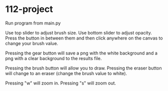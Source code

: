 # 112-project
 
Run program from main.py
 
Use top slider to adjust brush size.
Use bottom slider to adjust opacity.
Press the button in between them and then click anywhere on the canvas to change your brush value.

Pressing the gear button will save a png with the white background and a png with a clear background to the results file.

Pressing the brush button will allow you to draw.
Pressing the eraser button will change to an eraser (change the brush value to white).

Pressing "w" will zoom in.
Pressing "s" will zoom out.
